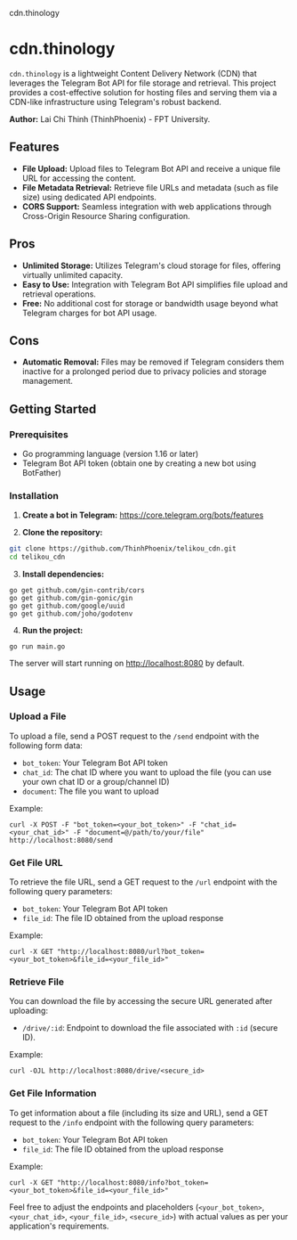   cdn.thinology

cdn.thinology
============

`cdn.thinology` is a lightweight Content Delivery Network (CDN) that leverages the Telegram Bot API for file storage and retrieval. This project provides a cost-effective solution for hosting files and serving them via a CDN-like infrastructure using Telegram's robust backend.

**Author:** Lai Chi Thinh (ThinhPhoenix) - FPT University.

Features
--------

*   **File Upload:** Upload files to Telegram Bot API and receive a unique file URL for accessing the content.
*   **File Metadata Retrieval:** Retrieve file URLs and metadata (such as file size) using dedicated API endpoints.
*   **CORS Support:** Seamless integration with web applications through Cross-Origin Resource Sharing configuration.

Pros
----

*   **Unlimited Storage:** Utilizes Telegram's cloud storage for files, offering virtually unlimited capacity.
*   **Easy to Use:** Integration with Telegram Bot API simplifies file upload and retrieval operations.
*   **Free:** No additional cost for storage or bandwidth usage beyond what Telegram charges for bot API usage.

Cons
----

*   **Automatic Removal:** Files may be removed if Telegram considers them inactive for a prolonged period due to privacy policies and storage management.

Getting Started
---------------

### Prerequisites

*   Go programming language (version 1.16 or later)
*   Telegram Bot API token (obtain one by creating a new bot using BotFather)

### Installation
1.  **Create a bot in Telegram:**
   https://core.telegram.org/bots/features

3.  **Clone the repository:**
```bash
git clone https://github.com/ThinhPhoenix/telikou_cdn.git
cd telikou_cdn
```    

3.  **Install dependencies:**
```golang
go get github.com/gin-contrib/cors
go get github.com/gin-gonic/gin
go get github.com/google/uuid
go get github.com/joho/godotenv
```       
4.  **Run the project:**
```golang
go run main.go
```      

The server will start running on [http://localhost:8080](http://localhost:8080) by default.

Usage
-----

### Upload a File

To upload a file, send a POST request to the `/send` endpoint with the following form data:

*   `bot_token`: Your Telegram Bot API token
*   `chat_id`: The chat ID where you want to upload the file (you can use your own chat ID or a group/channel ID)
*   `document`: The file you want to upload

Example:

    curl -X POST -F "bot_token=<your_bot_token>" -F "chat_id=<your_chat_id>" -F "document=@/path/to/your/file" http://localhost:8080/send
      

### Get File URL

To retrieve the file URL, send a GET request to the `/url` endpoint with the following query parameters:

*   `bot_token`: Your Telegram Bot API token
*   `file_id`: The file ID obtained from the upload response

Example:

    curl -X GET "http://localhost:8080/url?bot_token=<your_bot_token>&file_id=<your_file_id>"
      

### Retrieve File

You can download the file by accessing the secure URL generated after uploading:

*   `/drive/:id`: Endpoint to download the file associated with `:id` (secure ID).

Example:

    curl -OJL http://localhost:8080/drive/<secure_id>
      

### Get File Information

To get information about a file (including its size and URL), send a GET request to the `/info` endpoint with the following query parameters:

*   `bot_token`: Your Telegram Bot API token
*   `file_id`: The file ID obtained from the upload response

Example:

    curl -X GET "http://localhost:8080/info?bot_token=<your_bot_token>&file_id=<your_file_id>"
      

Feel free to adjust the endpoints and placeholders (`<your_bot_token>`, `<your_chat_id>`, `<your_file_id>`, `<secure_id>`) with actual values as per your application's requirements.
